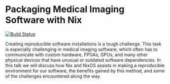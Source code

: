 Packaging Medical Imaging Software with Nix
===========================================

[![Build Status](https://travis-ci.com/ryanorendorff/medical-imaging-nix.svg?branch=master)](https://travis-ci.com/ryanorendorff/medical-imaging-nix)

Creating reproducible software installations is a tough challenge. This task
is especially challenging in medical imaging software, which often has to
communicate with custom hardware, FPGAs, GPUs, and many other physical
devices that have unusual or outdated software dependencies. In this talk we
will discuss how Nix and NixOS assists in making a reproducible environment
for our software, the benefits gained by this method, and some of the
challenges encountered along the way.
